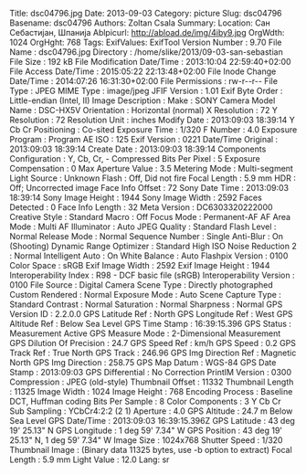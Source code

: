 Title: dsc04796.jpg
Date: 2013-09-03
Category: picture
Slug: dsc04796
Basename: dsc04796
Authors: Zoltan Csala
Summary:
Location: Сан Себастијан, Шпанија
Ablpicurl: http://abload.de/img/4iby9.jpg
OrgWdth: 1024
OrgHght: 768
Tags:
ExifValues: ExifTool Version Number : 9.70
            File Name : dsc04796.jpg
            Directory : /home/slike/2013/09-03-san-sebastian
            File Size : 192 kB
            File Modification Date/Time : 2013:10:04 22:59:40+02:00
            File Access Date/Time : 2015:05:22 22:13:48+02:00
            File Inode Change Date/Time : 2014:07:26 16:31:30+02:00
            File Permissions : rw-r--r--
            File Type : JPEG
            MIME Type : image/jpeg
            JFIF Version : 1.01
            Exif Byte Order : Little-endian (Intel, II)
            Image Description :
            Make : SONY
            Camera Model Name : DSC-HX5V
            Orientation : Horizontal (normal)
            X Resolution : 72
            Y Resolution : 72
            Resolution Unit : inches
            Modify Date : 2013:09:03 18:39:14
            Y Cb Cr Positioning : Co-sited
            Exposure Time : 1/320
            F Number : 4.0
            Exposure Program : Program AE
            ISO : 125
            Exif Version : 0221
            Date/Time Original : 2013:09:03 18:39:14
            Create Date : 2013:09:03 18:39:14
            Components Configuration : Y, Cb, Cr, -
            Compressed Bits Per Pixel : 5
            Exposure Compensation : 0
            Max Aperture Value : 3.5
            Metering Mode : Multi-segment
            Light Source : Unknown
            Flash : Off, Did not fire
            Focal Length : 5.9 mm
            HDR : Off; Uncorrected image
            Face Info Offset : 72
            Sony Date Time : 2013:09:03 18:39:14
            Sony Image Height : 1944
            Sony Image Width : 2592
            Faces Detected : 0
            Face Info Length : 32
            Meta Version : DC6303320222000
            Creative Style : Standard
            Macro : Off
            Focus Mode : Permanent-AF
            AF Area Mode : Multi
            AF Illuminator : Auto
            JPEG Quality : Standard
            Flash Level : Normal
            Release Mode : Normal
            Sequence Number : Single
            Anti-Blur : On (Shooting)
            Dynamic Range Optimizer : Standard
            High ISO Noise Reduction 2 : Normal
            Intelligent Auto : On
            White Balance : Auto
            Flashpix Version : 0100
            Color Space : sRGB
            Exif Image Width : 2592
            Exif Image Height : 1944
            Interoperability Index : R98 - DCF basic file (sRGB)
            Interoperability Version : 0100
            File Source : Digital Camera
            Scene Type : Directly photographed
            Custom Rendered : Normal
            Exposure Mode : Auto
            Scene Capture Type : Standard
            Contrast : Normal
            Saturation : Normal
            Sharpness : Normal
            GPS Version ID : 2.2.0.0
            GPS Latitude Ref : North
            GPS Longitude Ref : West
            GPS Altitude Ref : Below Sea Level
            GPS Time Stamp : 16:39:15.396
            GPS Status : Measurement Active
            GPS Measure Mode : 2-Dimensional Measurement
            GPS Dilution Of Precision : 24.7
            GPS Speed Ref : km/h
            GPS Speed : 0.2
            GPS Track Ref : True North
            GPS Track : 246.96
            GPS Img Direction Ref : Magnetic North
            GPS Img Direction : 258.75
            GPS Map Datum : WGS-84
            GPS Date Stamp : 2013:09:03
            GPS Differential : No Correction
            PrintIM Version : 0300
            Compression : JPEG (old-style)
            Thumbnail Offset : 11332
            Thumbnail Length : 11325
            Image Width : 1024
            Image Height : 768
            Encoding Process : Baseline DCT, Huffman coding
            Bits Per Sample : 8
            Color Components : 3
            Y Cb Cr Sub Sampling : YCbCr4:2:2 (2 1)
            Aperture : 4.0
            GPS Altitude : 24.7 m Below Sea Level
            GPS Date/Time : 2013:09:03 16:39:15.396Z
            GPS Latitude : 43 deg 19' 25.13" N
            GPS Longitude : 1 deg 59' 7.34" W
            GPS Position : 43 deg 19' 25.13" N, 1 deg 59' 7.34" W
            Image Size : 1024x768
            Shutter Speed : 1/320
            Thumbnail Image : (Binary data 11325 bytes, use -b option to extract)
            Focal Length : 5.9 mm
            Light Value : 12.0
Lang: sr

